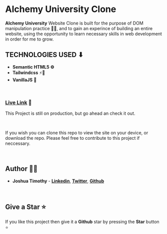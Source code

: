 # Alchemy University Clone

 <strong>Alchemy University</strong> Website Clone is built for the purpose of DOM manipulation practice 👨‍💻, and to gain an experince of building an entire website, using the opportunity to learn necessary skills in web development in order for me to grow.

## TECHNOLOGIES USED ⬇
- **Semantic HTML5 ⚙**
- **Tailwindcss** ⚡🌟
- **VanillaJS** 🚀

<br/>

### **[Live Link](https://joshua-timothy.github.io/alchemyuni-clone/)**   🔗

This Project is still on production, but go ahead an check it out.

<br>

If you wish you can clone this repo to view the site on your device, or download the repo. Please feel free to contribute to this project if neccessary.

<br>

## Author 👨‍💻

- **Joshua Timothy** - **[Linkedin](https://linkedin.com/in/rammcodes)**, **[Twitter](https://twitter.com/rammcodes)**, **[Github](https://github.com/rammcodes)**


<br>

## Give a Star ⭐

If you like this project then give it a **Github** star by pressing the **Star** button ⭐
